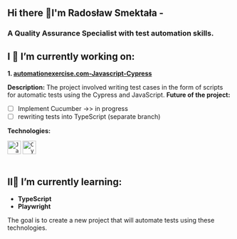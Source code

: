 ## Hi there 👋I'm Radosław Smektała - 
### A Quality Assurance Specialist with test automation skills.

 ## I 🔭 I’m currently working on:

 **1. [automationexercise.com-Javascript-Cypress](https://github.com/rasme54/automationexercise.com-Javascript-Cypress)**


 **Description:**
 The project involved writing test cases in the form of scripts for automatic tests using the Cypress and JavaScript.
 **Future of the project:**
 
 - [ ] Implement Cucumber ->> in progress
 - [ ] rewriting tests into TypeScript (separate branch)

 **Technologies:**
 <div align="left">
	<code><img width="30" src="https://raw.githubusercontent.com/marwin1991/profile-technology-icons/refs/heads/main/icons/javascript.png" alt="JavaScript" title="JavaScript"/></code>
	<code><img width="30" src="https://raw.githubusercontent.com/marwin1991/profile-technology-icons/refs/heads/main/icons/cypress.png" alt="Cypress" title="Cypress"/></code>
</div>
<br>

## II🌱 I’m currently learning:

 - **TypeScript**
 - **Playwright**

The goal is to create a new project that will automate tests using these technologies.
